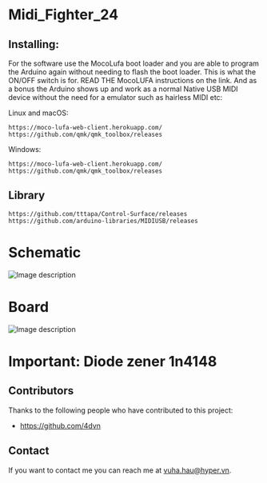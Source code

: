 # Midi_Fighter_24

## Installing: 

For the software use the MocoLufa boot loader and you are able to program the Arduino again without needing to flash the boot loader. This is what the ON/OFF switch is for. READ THE MocoLUFA instructions on the link. And as a bonus the Arduino shows up and work as a normal Native USB MIDI device without the need for a emulator such as hairless MIDI etc:

Linux and macOS:
```
https://moco-lufa-web-client.herokuapp.com/
https://github.com/qmk/qmk_toolbox/releases
```

Windows:
```
https://moco-lufa-web-client.herokuapp.com/
https://github.com/qmk/qmk_toolbox/releases
```
## Library
```
https://github.com/tttapa/Control-Surface/releases
https://github.com/arduino-libraries/MIDIUSB/releases
```
# Schematic
![Image description](https://github.com/4dvn/Midi_Fighter_24/blob/master/Schematic/Button-matrix.png)

# Board
![Image description](https://github.com/4dvn/Midi_Fighter_24/blob/master/Schematic/Board.jpg)

# Important: Diode zener 1n4148
## Contributors

Thanks to the following people who have contributed to this project:

* https://github.com/4dvn

## Contact

If you want to contact me you can reach me at <vuha.hau@hyper.vn>.

